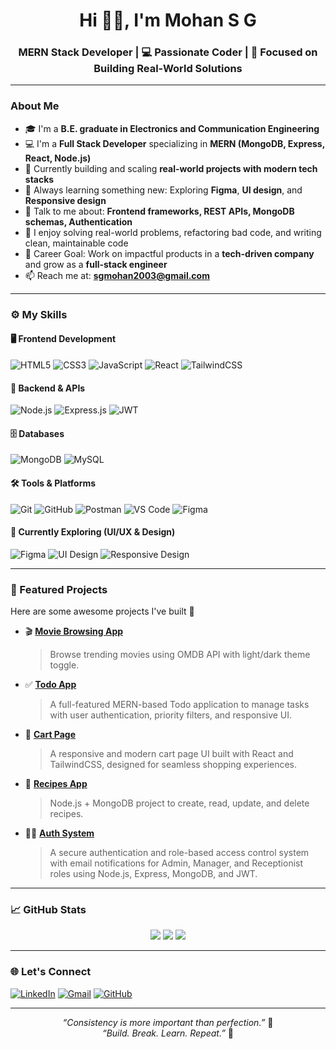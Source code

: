 <h1 align="center">Hi 👋🏼, I'm Mohan S G</h1>
<h3 align="center"> MERN Stack Developer | 💻 Passionate Coder | 🎯 Focused on Building Real-World Solutions</h3>

---

### About Me

- 🎓 I'm a **B.E. graduate in Electronics and Communication Engineering**
- 💻 I'm a **Full Stack Developer** specializing in **MERN (MongoDB, Express, React, Node.js)**
- 🔭 Currently building and scaling **real-world projects with modern tech stacks**
- 🧠 Always learning something new: Exploring **Figma**, **UI design**, and **Responsive design**
- 💬 Talk to me about: **Frontend frameworks, REST APIs, MongoDB schemas, Authentication**
- 🧩 I enjoy solving real-world problems, refactoring bad code, and writing clean, maintainable code
- 🚀 Career Goal: Work on impactful products in a **tech-driven company** and grow as a **full-stack engineer**
- 📫 Reach me at: **sgmohan2003@gmail.com**

---

### ⚙️ My Skills

#### 🖥️ Frontend Development
![HTML5](https://img.shields.io/badge/-HTML5-E34F26?style=flat-square&logo=html5&logoColor=white)
![CSS3](https://img.shields.io/badge/-CSS3-1572B6?style=flat-square&logo=css3)
![JavaScript](https://img.shields.io/badge/-JavaScript-F7DF1E?style=flat-square&logo=javascript&logoColor=black)
![React](https://img.shields.io/badge/-React-61DAFB?style=flat-square&logo=react&logoColor=black)
![TailwindCSS](https://img.shields.io/badge/-TailwindCSS-06B6D4?style=flat-square&logo=tailwind-css)

#### 🧠 Backend & APIs
![Node.js](https://img.shields.io/badge/-Node.js-339933?style=flat-square&logo=node.js&logoColor=white)
![Express.js](https://img.shields.io/badge/-Express.js-black?style=flat-square&logo=express)
![JWT](https://img.shields.io/badge/-JWT-black?style=flat-square&logo=JSON%20web%20tokens)

#### 🗄️ Databases
![MongoDB](https://img.shields.io/badge/-MongoDB-47A248?style=flat-square&logo=mongodb&logoColor=white)
![MySQL](https://img.shields.io/badge/-MySQL-00758F?style=flat-square&logo=mysql&logoColor=white)

#### 🛠️ Tools & Platforms
![Git](https://img.shields.io/badge/-Git-F05032?style=flat-square&logo=git&logoColor=white)
![GitHub](https://img.shields.io/badge/-GitHub-181717?style=flat-square&logo=github)
![Postman](https://img.shields.io/badge/-Postman-FF6C37?style=flat-square&logo=postman&logoColor=white)
![VS Code](https://img.shields.io/badge/-VSCode-007ACC?style=flat-square&logo=visual-studio-code)
![Figma](https://img.shields.io/badge/-Figma-F24E1E?style=flat-square&logo=figma&logoColor=white)

#### 🎨 Currently Exploring (UI/UX & Design)
![Figma](https://img.shields.io/badge/-Figma-F24E1E?style=flat-square&logo=figma&logoColor=white)
![UI Design](https://img.shields.io/badge/-UI%2FUX%20Design-0e76a8?style=flat-square&logo=adobe&logoColor=white)
![Responsive Design](https://img.shields.io/badge/-Responsive%20Design-228B22?style=flat-square)

---

### 📌 Featured Projects

Here are some awesome projects I've built 💯

- 🎬 [**Movie Browsing App**](https://github.com/SGMohan/Movie-App.git)  
  > Browse trending movies using OMDB API with light/dark theme toggle.

- ✅ [**Todo App**](https://github.com/SGMohan/Todo-App.git)  
  > A full-featured MERN-based Todo application to manage tasks with user authentication, priority filters, and responsive UI.

- 🛒 [**Cart Page**](https://github.com/SGMohan/Cart-Page.git)  
  > A responsive and modern cart page UI built with React and TailwindCSS, designed for seamless shopping experiences.

- 🍳 [**Recipes App**](https://github.com/SGMohan/Recipes_App.git)  
  > Node.js + MongoDB project to create, read, update, and delete recipes.

- 🧑‍💼 [**Auth System**](https://github.com/SGMohan/Auth_System.git)  
  > A secure authentication and role-based access control system with email notifications for Admin, Manager, and Receptionist roles using Node.js, Express, MongoDB, and JWT.


---

### 📈 GitHub Stats

<p align="center">
  <img src="https://github-readme-stats.vercel.app/api?username=SGMohan&show_icons=true&theme=radical" />
  <img src="https://github-readme-stats.vercel.app/api/top-langs/?username=SGMohan&layout=compact&theme=radical" />
  <img src="https://github-readme-streak-stats.herokuapp.com/?user=SGMohan&theme=radical" />
</p>

---

### 🌐 Let's Connect

[![LinkedIn](https://img.shields.io/badge/-LinkedIn-blue?style=flat-square&logo=Linkedin&logoColor=white)](https://www.linkedin.com/in/mohan-s-g-70a182310)
[![Gmail](https://img.shields.io/badge/-Gmail-red?style=flat-square&logo=Gmail&logoColor=white)](mailto:sgmohan2003@gmail.com)
[![GitHub](https://img.shields.io/badge/-GitHub-181717?style=flat-square&logo=GitHub&logoColor=white)](https://github.com/SGMohan)

---

<p align="center">
  <i>“Consistency is more important than perfection.”</i> 💯<br/>
  <i>“Build. Break. Learn. Repeat.”</i> 🔁
</p>
